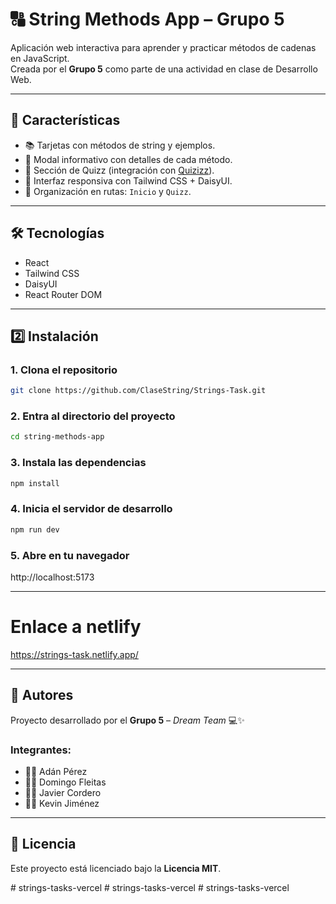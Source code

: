# 🔠 String Methods App – Grupo 5

Aplicación web interactiva para aprender y practicar métodos de cadenas en JavaScript.  
Creada por el **Grupo 5** como parte de una actividad en clase de Desarrollo Web.

---

## 🚀 Características

- 📚 Tarjetas con métodos de string y ejemplos.
- 💬 Modal informativo con detalles de cada método.
- 🧠 Sección de Quizz (integración con [Quizizz](https://quizizz.com)).
- 🎨 Interfaz responsiva con Tailwind CSS + DaisyUI.
- 🧩 Organización en rutas: `Inicio` y `Quizz`.

---

## 🛠️ Tecnologías

- React
- Tailwind CSS
- DaisyUI
- React Router DOM

---

## 2️⃣ Instalación


### 1. Clona el repositorio
```bash
git clone https://github.com/ClaseString/Strings-Task.git
```

### 2. Entra al directorio del proyecto
```bash
cd string-methods-app
```

### 3. Instala las dependencias
```bash
npm install
```

### 4. Inicia el servidor de desarrollo
```bash
npm run dev
```

### 5. Abre en tu navegador
http://localhost:5173

---

# Enlace a netlify
https://strings-task.netlify.app/

---

## 👥 Autores

Proyecto desarrollado por el **Grupo 5** – *Dream Team* 💻✨

### Integrantes:
- 👩‍💻 Adán Pérez
- 👨‍💻 Domingo Fleitas
- 👩‍💻 Javier Cordero
- 👨‍💻 Kevin Jiménez

---

## 📄 Licencia

Este proyecto está licenciado bajo la **Licencia MIT**.



#   s t r i n g s - t a s k s - v e r c e l  
 #   s t r i n g s - t a s k s - v e r c e l  
 #   s t r i n g s - t a s k s - v e r c e l  
 